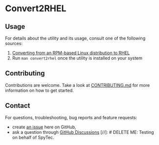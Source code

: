 # Convert2RHEL

## Usage
For details about the utility and its usage, consult one of the following sources:

1. [Converting from an RPM-based Linux distribution to RHEL](https://access.redhat.com/documentation/en-us/red_hat_enterprise_linux/8/html-single/converting_from_an_rpm-based_linux_distribution_to_rhel/index)
1. Run `man convert2rhel` once the utility is installed on your system

## Contributing
Contributions are welcome. Take a look at [CONTRIBUTING.md](CONTRIBUTING.md) for more information on how to get started.

## Contact

For questions, troubleshooting, bug reports and feature requests:

* create [an issue](https://github.com/oamg/convert2rhel/issues/new) here on GitHub,
* ask a question through [GitHub Discussions](https://github.com/oamg/convert2rhel/discussions)
[//]: # DELETE ME: Testing on behalf of SpyTec.
